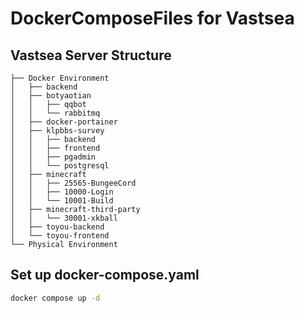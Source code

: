 # DockerComposeFiles for Vastsea

## Vastsea Server Structure

```
├── Docker Environment
│   ├── backend
│   ├── botyaotian
│   │   ├── qqbot
│   │   └── rabbitmq
│   ├── docker-portainer
│   ├── klpbbs-survey
│   │   ├── backend
│   │   ├── frontend
│   │   ├── pgadmin
│   │   └── postgresql
│   ├── minecraft
│   │   ├── 25565-BungeeCord
│   │   ├── 10000-Login
│   │   └── 10001-Build
│   ├── minecraft-third-party
│   │   └── 30001-xkball
│   ├── toyou-backend
│   └── toyou-frontend
└── Physical Environment
```

## Set up docker-compose.yaml

```bash
docker compose up -d
```